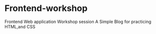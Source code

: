 # Frontend-workshop
Frontend Web application Workshop session
A Simple Blog for practicing HTML,and CSS
